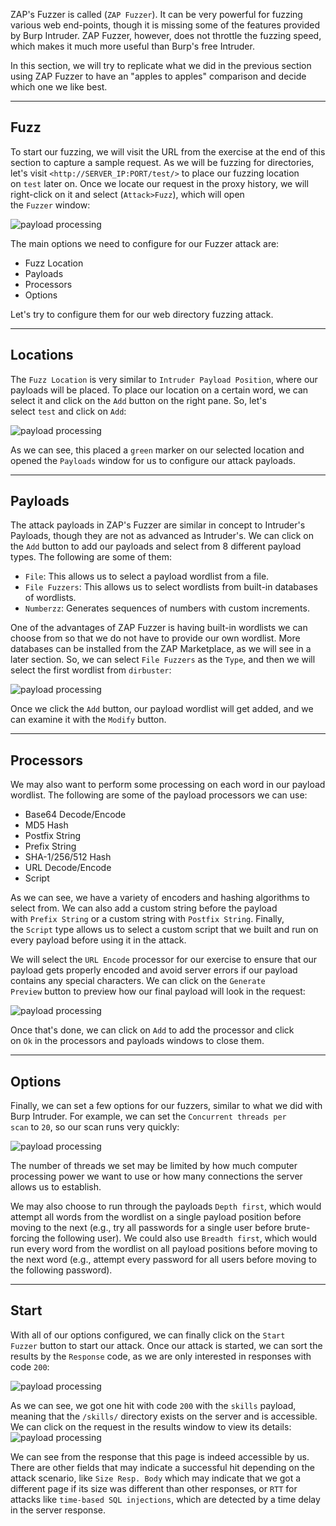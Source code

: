 ZAP's Fuzzer is called (`ZAP Fuzzer`). It can be very powerful for fuzzing various web end-points, though it is missing some of the features provided by Burp Intruder. ZAP Fuzzer, however, does not throttle the fuzzing speed, which makes it much more useful than Burp's free Intruder.

In this section, we will try to replicate what we did in the previous section using ZAP Fuzzer to have an "apples to apples" comparison and decide which one we like best.

---

## Fuzz

To start our fuzzing, we will visit the URL from the exercise at the end of this section to capture a sample request. As we will be fuzzing for directories, let's visit `<http://SERVER_IP:PORT/test/>` to place our fuzzing location on `test` later on. Once we locate our request in the proxy history, we will right-click on it and select (`Attack>Fuzz`), which will open the `Fuzzer` window:

![payload processing](https://academy.hackthebox.com/storage/modules/110/zap_fuzzer.jpg)

The main options we need to configure for our Fuzzer attack are:

- Fuzz Location
- Payloads
- Processors
- Options

Let's try to configure them for our web directory fuzzing attack.

---

## Locations

The `Fuzz Location` is very similar to `Intruder Payload Position`, where our payloads will be placed. To place our location on a certain word, we can select it and click on the `Add` button on the right pane. So, let's select `test` and click on `Add`:

![payload processing](https://academy.hackthebox.com/storage/modules/110/zap_fuzzer_add.jpg)

As we can see, this placed a `green` marker on our selected location and opened the `Payloads` window for us to configure our attack payloads.

---

## Payloads

The attack payloads in ZAP's Fuzzer are similar in concept to Intruder's Payloads, though they are not as advanced as Intruder's. We can click on the `Add` button to add our payloads and select from 8 different payload types. The following are some of them:

- `File`: This allows us to select a payload wordlist from a file.
- `File Fuzzers`: This allows us to select wordlists from built-in databases of wordlists.
- `Numberzz`: Generates sequences of numbers with custom increments.

One of the advantages of ZAP Fuzzer is having built-in wordlists we can choose from so that we do not have to provide our own wordlist. More databases can be installed from the ZAP Marketplace, as we will see in a later section. So, we can select `File Fuzzers` as the `Type`, and then we will select the first wordlist from `dirbuster`:

![payload processing](https://academy.hackthebox.com/storage/modules/110/zap_fuzzer_add_payload.jpg)

Once we click the `Add` button, our payload wordlist will get added, and we can examine it with the `Modify` button.

---

## Processors

We may also want to perform some processing on each word in our payload wordlist. The following are some of the payload processors we can use:

- Base64 Decode/Encode
- MD5 Hash
- Postfix String
- Prefix String
- SHA-1/256/512 Hash
- URL Decode/Encode
- Script

As we can see, we have a variety of encoders and hashing algorithms to select from. We can also add a custom string before the payload with `Prefix String` or a custom string with `Postfix String`. Finally, the `Script` type allows us to select a custom script that we built and run on every payload before using it in the attack.

We will select the `URL Encode` processor for our exercise to ensure that our payload gets properly encoded and avoid server errors if our payload contains any special characters. We can click on the `Generate Preview` button to preview how our final payload will look in the request:

![payload processing](https://academy.hackthebox.com/storage/modules/110/zap_fuzzer_add_processor.jpg)

Once that's done, we can click on `Add` to add the processor and click on `Ok` in the processors and payloads windows to close them.

---

## Options

Finally, we can set a few options for our fuzzers, similar to what we did with Burp Intruder. For example, we can set the `Concurrent threads per scan` to `20`, so our scan runs very quickly:

![payload processing](https://academy.hackthebox.com/storage/modules/110/zap_fuzzer_options.jpg)

The number of threads we set may be limited by how much computer processing power we want to use or how many connections the server allows us to establish.

We may also choose to run through the payloads `Depth first`, which would attempt all words from the wordlist on a single payload position before moving to the next (e.g., try all passwords for a single user before brute-forcing the following user). We could also use `Breadth first`, which would run every word from the wordlist on all payload positions before moving to the next word (e.g., attempt every password for all users before moving to the following password).

---

## Start

With all of our options configured, we can finally click on the `Start Fuzzer` button to start our attack. Once our attack is started, we can sort the results by the `Response` code, as we are only interested in responses with code `200`:

![payload processing](https://academy.hackthebox.com/storage/modules/110/zap_fuzzer_attack.jpg)

As we can see, we got one hit with code `200` with the `skills` payload, meaning that the `/skills/` directory exists on the server and is accessible. We can click on the request in the results window to view its details: ![payload processing](https://academy.hackthebox.com/storage/modules/110/zap_fuzzer_dir.jpg)

We can see from the response that this page is indeed accessible by us. There are other fields that may indicate a successful hit depending on the attack scenario, like `Size Resp. Body` which may indicate that we got a different page if its size was different than other responses, or `RTT` for attacks like `time-based SQL injections`, which are detected by a time delay in the server response.